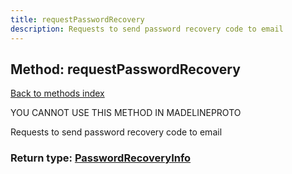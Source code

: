 ```yaml
---
title: requestPasswordRecovery
description: Requests to send password recovery code to email
---
```

## Method: requestPasswordRecovery  
[Back to methods index](index.md)


YOU CANNOT USE THIS METHOD IN MADELINEPROTO


Requests to send password recovery code to email



### Return type: [PasswordRecoveryInfo](../types/PasswordRecoveryInfo.md)

